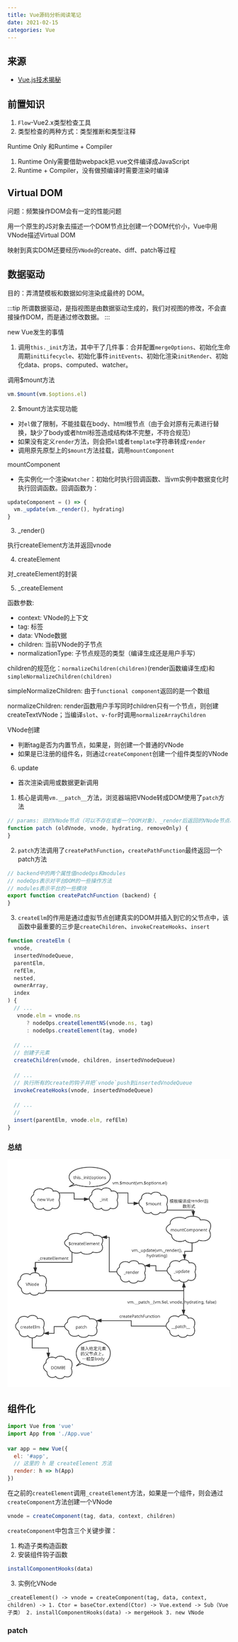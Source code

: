 ```yaml
---
title: Vue源码分析阅读笔记
date: 2021-02-15
categories: Vue
---
```


## 来源

- [Vue.js技术揭秘](https://ustbhuangyi.github.io/vue-analysis)

## 前置知识

1. `Flow`-Vue2.x类型检查工具
2. 类型检查的两种方式：类型推断和类型注释

Runtime Only 和Runtime + Compiler

1. Runtime Only需要借助webpack把.vue文件编译成JavaScript
2. Runtime + Compiler，没有做预编译时需要渲染时编译

## Virtual DOM

问题：频繁操作DOM会有一定的性能问题

用一个原生的JS对象去描述一个DOM节点比创建一个DOM代价小，Vue中用VNode描述Virtual DOM

映射到真实DOM还要经历`VNode`的create、diff、patch等过程


## 数据驱动

目的：弄清楚模板和数据如何渲染成最终的 DOM。

:::tip
所谓数据驱动，是指视图是由数据驱动生成的，我们对视图的修改，不会直接操作DOM，而是通过修改数据。
:::

new Vue发生的事情

1. 调用`this._init`方法，其中干了几件事：合并配置`mergeOptions`、初始化生命周期`initLifecycle`、初始化事件`initEvents`、初始化渲染`initRender`、初始化data、props、computed、watcher。

调用$mount方法

```js
vm.$mount(vm.$options.el)
```

2. $mount方法实现功能

- 对`el`做了限制，不能挂载在body、html根节点（由于会对原有元素进行替换，缺少了body或者html标签造成结构体不完整，不符合规范）
- 如果没有定义`render`方法，则会把`el`或者`template`字符串转成`render`
- 调用原先原型上的`$mount`方法挂载，调用`mountComponent`

mountComponent

- 先实例化一个渲染`Watcher`：初始化时执行回调函数、当vm实例中数据变化时执行回调函数。回调函数为：

```js
updateComponent = () => {
  vm._update(vm._render(), hydrating)
}
```

3. _render()

执行createElement方法并返回vnode

4. createElement

对_createElement的封装

5. _createElement

函数参数:

- context: VNode的上下文
- tag: 标签
- data: VNode数据
- children: 当前VNode的子节点
- normalizationType: 子节点规范的类型（编译生成还是用户手写）

children的规范化：`normalizeChildren(children)`(render函数编译生成)和`simpleNormalizeChildren(children)`

simpleNormalizeChildren: 由于`functional component`返回的是一个数组

normalizeChildren: render函数用户手写同时children只有一个节点，则创建createTextVNode；当编译`slot`、`v-for`时调用`normalizeArrayChildren`

VNode创建

- 判断tag是否为内置节点，如果是，则创建一个普通的VNode
- 如果是已注册的组件名，则通过`createComponent`创建一个组件类型的VNode

6. update

- 首次渲染调用或数据更新调用

1. 核心是调用`vm.__patch__`方法，浏览器端把VNode转成DOM使用了`patch`方法
```js
// params: 旧的VNode节点（可以不存在或者一个DOM对象）、_render后返回的VNode节点、hydrating-是否是服务端渲染、给transition-group使用
function patch (oldVnode, vnode, hydrating, removeOnly) {
}
```
2. `patch`方法调用了`createPathFunction`，`createPathFunction`最终返回一个patch方法

```js
// backend中的两个属性值nodeOps和modules
// nodeOps表示对平台DOM的一些操作方法
// modules表示平台的一些模块
export function createPatchFunction (backend) {
}
```

3. `createElm`的作用是通过虚拟节点创建真实的DOM并插入到它的父节点中，该函数中最重要的三步是`createChildren`、`invokeCreateHooks`、`insert`

```js
function createElm (
  vnode,
  insertedVnodeQueue,
  parentElm,
  refElm,
  nested,
  ownerArray,
  index
) {
  // ...
   vnode.elm = vnode.ns
      ? nodeOps.createElementNS(vnode.ns, tag)
      : nodeOps.createElement(tag, vnode)

  // ...
  // 创建子元素
  createChildren(vnode, children, insertedVnodeQueue)

  // ...
  // 执行所有的create的钩子并把`vnode`push到insertedVnodeQueue
  invokeCreateHooks(vnode, insertedVnodeQueue)

  // ...
  //
  insert(parentElm, vnode.elm, refElm)
}
```

### 总结

![new Vue过程](./vue_source/new.svg)

## 组件化

```js
import Vue from 'vue'
import App from './App.vue'

var app = new Vue({
  el: '#app',
  // 这里的 h 是 createElement 方法
  render: h => h(App)
})
```

在之前的`createElement`调用`_createElement`方法，如果是一个组件，则会通过`createComponent`方法创建一个VNode

```js
vnode = createComponent(tag, data, context, children)
```

`createComponent`中包含三个关键步骤：

1. 构造子类构造函数
2. 安装组件钩子函数

```js
installComponentHooks(data)
```
3. 实例化VNode

```
_createElement() -> vnode = createComponent(tag, data, context, children) -> 1. Ctor = baseCtor.extend(Ctor) -> Vue.extend -> Sub（Vue子类） 2. installComponentHooks(data) -> mergeHook 3. new VNode
```

### patch

